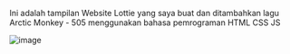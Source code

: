 Ini adalah tampilan Website Lottie yang saya buat dan ditambahkan lagu Arctic Monkey - 505 menggunakan bahasa pemrograman HTML CSS JS

![image](https://github.com/user-attachments/assets/c1128a5a-08eb-4390-b25b-24e4566dab5a)


